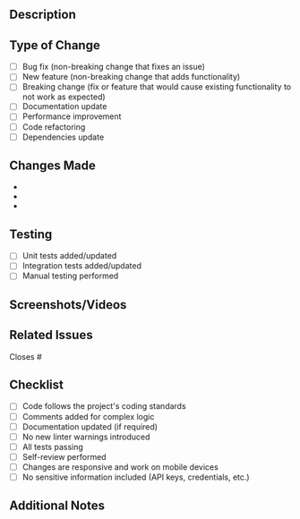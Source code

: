 ## Description

<!-- Provide a clear and concise description of your changes -->

## Type of Change

<!-- Mark the appropriate option with an "x" -->

- [ ] Bug fix (non-breaking change that fixes an issue)
- [ ] New feature (non-breaking change that adds functionality)
- [ ] Breaking change (fix or feature that would cause existing functionality to not work as expected)
- [ ] Documentation update
- [ ] Performance improvement
- [ ] Code refactoring
- [ ] Dependencies update

## Changes Made

<!-- List the key changes made in this PR -->

-
-
-

## Testing

<!-- Describe the tests you ran and how to reproduce them -->

- [ ] Unit tests added/updated
- [ ] Integration tests added/updated
- [ ] Manual testing performed
<!-- Add steps for manual testing if applicable -->

## Screenshots/Videos

<!-- If applicable, add screenshots or videos to help explain your changes -->

## Related Issues

<!-- Link any related issues using # -->

Closes #

## Checklist

<!-- Mark completed items with an "x" -->

- [ ] Code follows the project's coding standards
- [ ] Comments added for complex logic
- [ ] Documentation updated (if required)
- [ ] No new linter warnings introduced
- [ ] All tests passing
- [ ] Self-review performed
- [ ] Changes are responsive and work on mobile devices
- [ ] No sensitive information included (API keys, credentials, etc.)

## Additional Notes

<!-- Add any additional context or notes for reviewers -->
